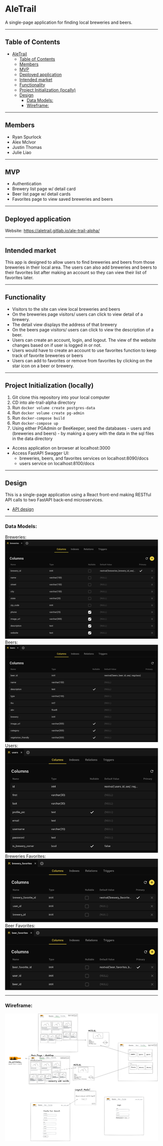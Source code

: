 
# AleTrail 

A single-page application for finding local breweries and beers.

---
## Table of Contents
- [AleTrail](#aletrail)
  - [Table of Contents](#table-of-contents)
  - [Members](#members)
  - [MVP](#mvp)
  - [Deployed application](#deployed-application)
  - [Intended market](#intended-market)
  - [Functionality](#functionality)
  - [Project Initialization (locally)](#project-initialization-locally)
  - [Design](#design)
    - [Data Models:](#data-models)
    - [Wireframe:](#wireframe)

---

## Members
* Ryan Spurlock
* Alex Mclvor
* Justin Thomas
* Julie Liao

---

## MVP
* Authentication
* Brewery list page w/ detail card
* Beer list page w/ detail cards
* Favorites page to view saved breweries and beers

---
## Deployed application 
Website: https://aletrail.gitlab.io/ale-trail-alpha/

---
## Intended market
This app is designed to allow users to find breweries and beers from those breweries in their local area. The users can also add breweries and beers to their favorites list after making an account so they can view their list of favorites later.

---
## Functionality 
- Visitors to the site can view local breweries and beers 
- On the breweries page visitors/ users can click to view detail of a brewery.
- The detail view displays the address of that brewery
- On the beers page visitors/ users can click to view the description of a beer. 
- Users can create an account, login, and logout. The view of the website changes based on if user is logged in or not.
- Users would have to create an account to use favorites function to keep track of favorite breweries or beers 
- Users can add to favorites or remove from favorites by clicking on the star icon on a beer or brewery.

---
## Project Initialization (locally)
1. Git clone this repository into your local computer 
2. CD into ale-trail-alpha directory
3. Run `docker volume create postgres-data`
4. Run `docker volume create pg-admin`
5. Run `docker-compose build`
6. Run `docker-compose up`
7. Using either PGAdmin or BeeKeeper, seed the databases - users and (breweries and beers) - by making a query with the data in the sql files in the data directory

- Access application on browser at localhost:3000
- Access FastAPI Swagger UI:
  - breweries, beers, and favorites services on localhost:8090/docs
  - users service on localhost:8100/docs 

---

## Design 
This is a single-page application using a React front-end making RESTful API calls to two FastAPI back-end microservices. 

- [API design](/docs/api-design.md)

---
### Data Models:
Breweries:
![Breweries Data Model](/readme_images/breweries_data_model.png)
Beers:
![Beers Data Model](/readme_images/beers_data_model.png)
Users:
![Users Data Model](/readme_images/users_data_model.png)
Breweries Favorites:
![Brewery Favorites Data Model](/readme_images/brewery_favorites_data_model.png)
Beer Favorites:
![Beer Favorites Data Model](/readme_images/beer_favorites_data_model.png)

---
### Wireframe:
![Wire diagram / GHI](/readme_images/Aletrail-wire-diagram.png)
